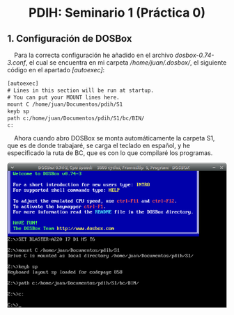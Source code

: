 <h1><b><p align=center> PDIH: Seminario 1 (Práctica 0)</p></b></h1>

## **1. Configuración de DOSBox**

&nbsp;&nbsp;&nbsp;&nbsp;Para la correcta configuración he añadido en el archivo *dosbox-0.74-3.conf*, el cual se encuentra en mi carpeta */home/juan/.dosbox/*, el siguiente código en el apartado *[autoexec]*:
```
[autoexec]
# Lines in this section will be run at startup.
# You can put your MOUNT lines here.
mount C /home/juan/Documentos/pdih/S1
keyb sp
path c:/home/juan/Documentos/pdih/S1/bc/BIN/
c:
```
&nbsp;&nbsp;&nbsp;&nbsp;Ahora cuando abro DOSBox se monta automáticamente la carpeta S1, que es de donde trabajaré, se carga el teclado en español, y he especificado la ruta de BC, que es con lo que compilaré los programas.

![1](https://github.com/jcpicco/pdih/blob/main/S1/capturas/1.png "Ventana DOSBox configurada")